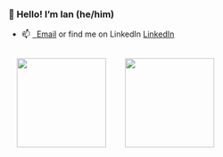 ### 👋 Hello! I’m Ian (he/him)

<!--


- 🔭 I’m currently working on ...
- 🌱 I’m currently learning ...
- 👯 I’m looking to collaborate on ...
- 🤔 I’m looking for help with ...
- 💬 Ask me about ...
- 📫 How to reach me: ...
- 😄 Pronouns: ...
- ⚡ Fun fact: ...
-->


* 📫 <a href="mailto:king.ian.uk@gmail.com">&nbsp; Email</a> or find me on LinkedIn <a href="https://www.linkedin.com/in/iankinguk/">LinkedIn</a>

<p align="left">
  <img height="160px" style="padding: 15px;" src="https://github-readme-stats.vercel.app/api?username=battery0&show_icons=true&theme=onedark" />  
  <img height="160px" style="padding: 15px;" src="https://github-readme-stats.vercel.app/api/top-langs/?username=battery0&layout=compact&theme=onedark"/>
</p>
